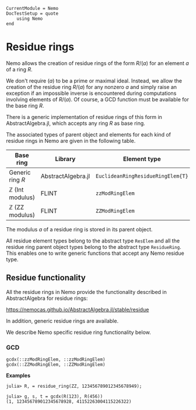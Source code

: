 ```@meta
CurrentModule = Nemo
DocTestSetup = quote
    using Nemo
end
```

# Residue rings

Nemo allows the creation of residue rings of the form $R/(a)$ for an element
$a$ of a ring $R$.

We don't require $(a)$ to be a prime or maximal ideal. Instead, we allow the
creation of the residue ring $R/(a)$ for any nonzero $a$ and simply raise an
exception if an impossible inverse is encountered during computations 
involving elements of $R/(a)$. Of course, a GCD function must be available for the
base ring $R$.

There is a generic implementation of residue rings of this form in AbstractAlgebra.jl,
which accepts any ring $R$ as base ring.

The associated types of parent object and elements for each kind of residue rings in
Nemo are given in the following table.

Base ring                   | Library            | Element type     | Parent type
----------------------------|--------------------|------------------|--------------------
Generic ring $R$            | AbstractAlgebra.jl | `EuclideanRingResidueRingElem{T}` | `EuclideanRingResidueRing{T}`
$\mathbb{Z}$ (Int modulus)  | FLINT              | `zzModRingElem`  | `zzModRing`
$\mathbb{Z}$ (ZZ modulus)   | FLINT              | `ZZModRingElem`  | `ZZModRing`

The modulus $a$ of a residue ring is stored in its parent object.

All residue element types belong to the abstract type `ResElem` and all the
residue ring parent object types belong to the abstract type `ResidueRing`.
This enables one to write generic functions that accept any Nemo residue type.

## Residue functionality

All the residue rings in Nemo provide the functionality described in AbstractAlgebra
for residue rings:

<https://nemocas.github.io/AbstractAlgebra.jl/stable/residue>

In addition, generic residue rings are available.

We describe Nemo specific residue ring functionality below.

### GCD

```@docs
gcdx(::zzModRingElem, ::zzModRingElem)
gcdx(::ZZModRingElem, ::ZZModRingElem)
```

**Examples**

```jldoctest
julia> R, = residue_ring(ZZ, 123456789012345678949);

julia> g, s, t = gcdx(R(123), R(456))
(1, 123456789012345678928, 41152263004115226322)
```
